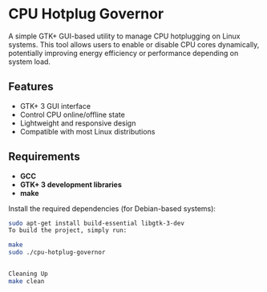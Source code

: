 # CPU Hotplug Governor

A simple GTK+ GUI-based utility to manage CPU hotplugging on Linux systems. This tool allows users to enable or disable CPU cores dynamically, potentially improving energy efficiency or performance depending on system load.

## Features

- GTK+ 3 GUI interface  
- Control CPU online/offline state  
- Lightweight and responsive design  
- Compatible with most Linux distributions  

## Requirements

- **GCC**  
- **GTK+ 3 development libraries**  
- **make**  

Install the required dependencies (for Debian-based systems):

```bash
sudo apt-get install build-essential libgtk-3-dev
To build the project, simply run:

make
sudo ./cpu-hotplug-governor


Cleaning Up
make clean
